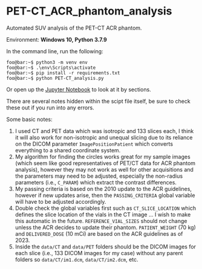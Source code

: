 # PET-CT_ACR_phantom_analysis
Automated SUV analysis of the PET-CT ACR phantom.

Environment: **Windows 10, Python 3.7.9**

In the command line, run the following:
```console
foo@bar:~$ python3 -m venv env
foo@bar:~$ .\env\Scripts\activate
foo@bar:~$ pip install -r requirements.txt
foo@bar:~$ python PET-CT_analysis.py
```

Or open up the [Jupyter Notebook](PET-CT_analysis.ipynb) to look at it by sections.

There are several notes hidden within the scipt file itself, be sure to check these out if you run into any errors.

Some basic notes:
1. I used CT and PET data which was isotropic and 133 slices each, I think it will also work for non-isotropic and unequal slicing due to its reliance on the DICOM parameter `ImagePositionPatient` which converts everything to a shared coordinate system.
2. My algorithm for finding the circles works great for my sample images (which seem like good representatives of PET/CT data for ACR phantom analysis), however they may not work as well for other acquisitions and the parameters may need to be adjusted, especially the non-radius parameters (i.e., `C_PARAM`) which extract the contrast differences.
3. My passing criteria is based on the 2010 update to the ACR guidelines, however if new updates arise, then the `PASSING_CRITERIA` global variable will have to be adjusted accordingly.
4. Double check the global variables first such as `CT_SLICE_LOCATION` which defines the slice location of the vials in the CT image ... I wish to make this automatic in the future. `REFERENCE_VIAL_SIZES` should not change unless the ACR decides to update their phantom. `PATIENT_WEIGHT` (70 kg) and `DELIVERED_DOSE` (10 mCi) are based on the ACR guidelines as of 2023.
5. Inside the `data/CT` and `data/PET` folders should be the DICOM images for each slice (i.e., 133 DICOM images for my case) without any parent folders so `data/CT/im1.dcm`, `data/CT/im2.dcm`, etc.
